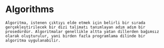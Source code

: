 # Algorithms
    Algoritma, istenen çıktıyı elde etmek için belirli bir sırada gerçekleştirilecek bir dizi talimatı tanımlayan adım adım bir prosedürdür. Algoritmalar genellikle altta yatan dillerden bağımsız olarak oluşturulur, yani birden fazla programlama dilinde bir algoritma uygulanabilir.
